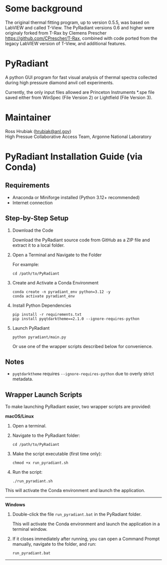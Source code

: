 Some background
===

The original thermal fitting program, up to version 0.5.5, was based on LabVIEW and called T-View. The PyRadiant versions 0.6 and higher were originaly forked from T-Rax by Clemens Prescher https://github.com/CPrescher/T-Rax, combined with code ported from the legacy LabVIEW version of T-View, and additional features. 

PyRadiant
===

A python GUI program for fast visual analysis of thermal spectra collected during high pressure diamond anvil cell experiments.

 
Currently, the only input files allowed are Princeton Instruments \*.spe file saved either from WinSpec (File Version 2) 
or Lightfield (File Version 3).

Maintainer
===


Ross Hrubiak (hrubiak@anl.gov)  
High Pressue Collaborative Access Team, Argonne National Laboratory


PyRadiant Installation Guide (via Conda)
========================================


Requirements
------------
- Anaconda or Miniforge installed (Python 3.12+ recommended)
- Internet connection

Step-by-Step Setup
------------------

1. Download the Code

   Download the PyRadiant source code from GitHub as a ZIP file and extract it to a local folder.

2. Open a Terminal and Navigate to the Folder

   For example:

       cd /path/to/PyRadiant

3. Create and Activate a Conda Environment

       conda create -n pyradiant_env python=3.12 -y
       conda activate pyradiant_env

4. Install Python Dependencies

       pip install -r requirements.txt
       pip install pyqtdarktheme==2.1.0 --ignore-requires-python

5. Launch PyRadiant

       python pyradiant/main.py

   Or use one of the wrapper scripts described below for convenience.

Notes
-----
- `pyqtdarktheme` requires `--ignore-requires-python` due to overly strict metadata.


Wrapper Launch Scripts
----------------------

To make launching PyRadiant easier, two wrapper scripts are provided:

**macOS/Linux**

1. Open a terminal.
2. Navigate to the PyRadiant folder:

       cd /path/to/PyRadiant

3. Make the script executable (first time only):

       chmod +x run_pyradiant.sh

4. Run the script:

       ./run_pyradiant.sh

This will activate the Conda environment and launch the application.

---

**Windows**

1. Double-click the file `run_pyradiant.bat` in the PyRadiant folder.

   This will activate the Conda environment and launch the application in a terminal window.

2. If it closes immediately after running, you can open a Command Prompt manually, navigate to the folder, and run:

       run_pyradiant.bat

---